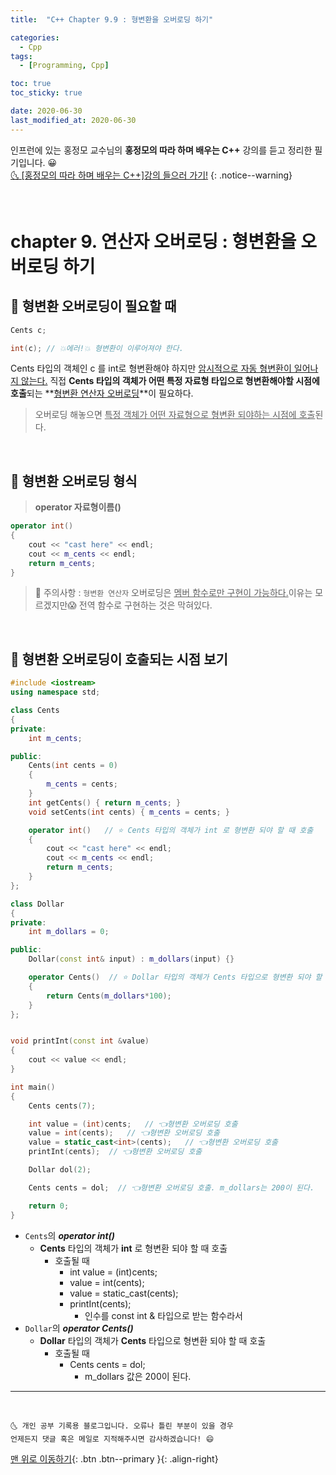 ```yaml
---
title:  "C++ Chapter 9.9 : 형변환을 오버로딩 하기" 

categories:
  - Cpp
tags:
  - [Programming, Cpp]

toc: true
toc_sticky: true

date: 2020-06-30
last_modified_at: 2020-06-30
---
```


인프런에 있는 홍정모 교수님의 **홍정모의 따라 하며 배우는 C++** 강의를 듣고 정리한 필기입니다. 😀    
[🌜 [홍정모의 따라 하며 배우는 C++]강의 들으러 가기!](https://www.inflearn.com/course/following-c-plus)
{: .notice--warning}

<br>

# chapter 9. 연산자 오버로딩 : 형변환을 오버로딩 하기

## 🔔 형변환 오버로딩이 필요할 때

```cpp
Cents c;

int(c); // 💥에러!💥 형변환이 이루어져야 한다.
```
Cents 타입의 객체인 c 를 int로 형변환해야 하지만 <u>암시적으로 자동 형변환이 일어나지 않는다.</u> 직접 **Cents 타입의 객체가 어떤 특정 자료형 타입으로 형변환해야할 시점에 호출**되는 **<u>형변환 연산자 오버로딩</u>**이 필요하다.

> 오버로딩 해놓으면 <u>특정 객체가 어떤 자료형으로 형변환 되야하는 시점에 호출</u>된다.

<br>

## 🔔 형변환 오버로딩 형식

> **operator 자료형이름()**

```cpp
operator int()
{
	cout << "cast here" << endl;
	cout << m_cents << endl;
	return m_cents;
}
```

> 📢 주의사항 : `형변환 연산자` 오버로딩은 <u>멤버 함수로만 구현이 가능하다.</u>이유는 모르겠지만😱 전역 함수로 구현하는 것은 막혀있다.

<br>

## 🔔 형변환 오버로딩이 호출되는 시점 보기 

```cpp
#include <iostream>
using namespace std;

class Cents
{
private:
	int m_cents;

public:
	Cents(int cents = 0)
	{
		m_cents = cents;
	}
	int getCents() { return m_cents; }
	void setCents(int cents) { m_cents = cents; }

	operator int()   // ⭐ Cents 타입의 객체가 int 로 형변환 되야 할 때 호출
	{
		cout << "cast here" << endl; 
		cout << m_cents << endl;
		return m_cents;
	}
};

class Dollar
{
private:
	int m_dollars = 0;

public:
	Dollar(const int& input) : m_dollars(input) {}

	operator Cents()  // ⭐ Dollar 타입의 객체가 Cents 타입으로 형변환 되야 할 때 호출
	{
		return Cents(m_dollars*100);
	}
};


void printInt(const int &value)
{
	cout << value << endl;
}

int main()
{
	Cents cents(7);

	int value = (int)cents;   // 👈형변환 오버로딩 호출 
	value = int(cents);   // 👈형변환 오버로딩 호출 
	value = static_cast<int>(cents);   // 👈형변환 오버로딩 호출 
	printInt(cents);  // 👈형변환 오버로딩 호출 

    Dollar dol(2);

    Cents cents = dol;  // 👈형변환 오버로딩 호출. m_dollars는 200이 된다.

	return 0;
}
```

- `Cents`의 ***operator int()***
  - **Cents** 타입의 객체가 **int** 로 형변환 되야 할 때 호출
    - 호출될 때
      - int value = (int)cents;
      - value = int(cents);
      - value = static_cast<int>(cents);
      - printInt(cents);
        - 인수를 const int & 타입으로 받는 함수라서
- `Dollar`의 ***operator Cents()***
  - **Dollar** 타입의 객체가 **Cents** 타입으로 형변환 되야 할 때 호출
    - 호출될 때
      - Cents cents = dol;
        - m_dollars 값은 200이 된다.

***
<br>

    🌜 개인 공부 기록용 블로그입니다. 오류나 틀린 부분이 있을 경우 
    언제든지 댓글 혹은 메일로 지적해주시면 감사하겠습니다! 😄

[맨 위로 이동하기](#){: .btn .btn--primary }{: .align-right}

<br>